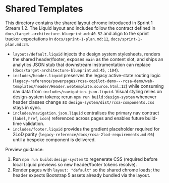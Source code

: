 # Shared Templates

This directory contains the shared layout chrome introduced in Sprint&nbsp;1 Stream&nbsp;1.2. The Liquid layout and includes follow the contract defined in `docs/target-architecture-blueprint.md:40-52` and align to the sprint tracker expectations in `docs/sprint-1-plan.md:12`, `docs/sprint-1-plan.md:34`.

- `layouts/default.liquid` injects the design system stylesheets, renders the shared header/footer, exposes `main` as the content slot, and ships an analytics JSON stub that downstream instrumentation can replace (`docs/target-architecture-blueprint.md:45`, `:104`).
- `includes/header.liquid` preserves the legacy active-state routing logic (`legacy-reference/powerpages/rcsa-copilot-demo---rcsa-demo/web-templates/header/Header.webtemplate.source.html:12`) while consuming nav data from `includes/navigation.json.liquid`. Visual styling relies on design-system tokens; rerun `npm run build:design-system` whenever header classes change so `design-system/dist/rcsa-components.css` stays in sync.
- `includes/navigation.json.liquid` centralises the primary nav contract (`label`, `href`, `icon`) referenced across pages and enables future build-time validation.
- `includes/footer.liquid` provides the gradient placeholder required for 2LoD parity (`legacy-reference/docs/rcsa-2lod-requirements.md:96`) until a bespoke component is delivered.

Preview guidance:
1. Run `npm run build:design-system` to regenerate CSS (required before local Liquid previews so new header/footer tokens resolve).
2. Render pages with `layout: "default"` so the shared chrome loads; the header expects Bootstrap 5 assets already bundled via the layout.
